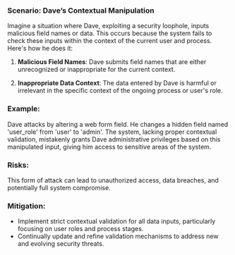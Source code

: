 ### Scenario: Dave’s Contextual Manipulation 
Imagine a situation where Dave, exploiting a security loophole, inputs malicious field names or data. This occurs because the system fails to check these inputs within the context of the current user and process. Here's how he does it: 

1. **Malicious Field Names**: Dave submits field names that are either unrecognized or inappropriate for the current context. 

2. **Inappropriate Data Context**: The data entered by Dave is harmful or irrelevant in the specific context of the ongoing process or user's role. 

### Example: 

Dave attacks by altering a web form field. He changes a hidden field named 'user_role' from 'user' to 'admin'. The system, lacking proper contextual validation, mistakenly grants Dave administrative privileges based on this manipulated input, giving him access to sensitive areas of the system. 

### Risks: 

This form of attack can lead to unauthorized access, data breaches, and potentially full system compromise. 

### Mitigation: 

- Implement strict contextual validation for all data inputs, particularly focusing on user roles and process stages. 
- Continually update and refine validation mechanisms to address new and evolving security threats. 